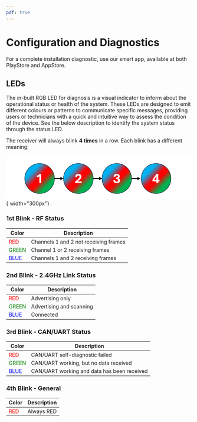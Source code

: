 ```yaml
---
pdf: true
---
```



# Configuration and Diagnostics

For a complete installation diagnostic, use our smart app, available at both PlayStore and AppStore.

## LEDs

The in-built RGB LED for diagnosis is a visual indicator to inform about the operational status or health of the system. These LEDs are designed to emit different colours or patterns to communicate specific messages, providing users or technicians with a quick and intuitive way to assess the condition of the device. See the below description to identify the system status through the status LED.

The receiver will always blink **4 times** in a row. Each blink has a different meaning:

![Receiver](images/receiver_leds.png){ width="300px"}

### 1st Blink - RF Status
|**Color** | **Description**                        |
|---------|---------------------------|
| <span style="color:red">RED</span> | Channels 1 and 2 not receiving frames |
| <span style="color:green">GREEN</span>  | Channel 1 or 2 receiving frames |
| <span style="color:blue">BLUE</span>  | Channels 1 and 2 receiving frames  |

### 2nd Blink - 2.4GHz Link Status
|**Color** | **Description**                        |
|---------|---------------------------|
| <span style="color:red">RED</span> | Advertising only |
| <span style="color:green">GREEN</span>  | Advertising and scanning |
| <span style="color:blue">BLUE</span>  | Connected  |

### 3rd Blink - CAN/UART Status
|**Color** | **Description**                        |
|---------|---------------------------|
| <span style="color:red">RED</span> | CAN/UART self-diagnostic failed |
| <span style="color:green">GREEN</span>  | CAN/UART working, but no data received |
| <span style="color:blue">BLUE</span>  | CAN/UART working and data has been received  |

### 4th Blink - General
|**Color** | **Description**                        |
|---------|---------------------------|
| <span style="color:red">RED</span> | Always RED |
